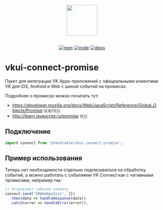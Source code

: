 
<div align="center">
  <a href="https://github.com/VKCOM">
    <img width="100" height="100" src="https://avatars3.githubusercontent.com/u/1478241?s=200&v=4">
  </a>
  <br>
  <br>

  [![npm][npm]][npm-url]
  [![node][node]][node-url]
  [![deps][deps]][deps-url]

</div>


# vkui-connect-promise

Пакет для интеграции VK Apps-приложений с официальными клиентами VK для iOS, Android и Web с шиной событий на промисах.

Подробнее о промисах можно почитать тут:
- https://developer.mozilla.org/docs/Web/JavaScript/Reference/Global_Objects/Promise 🇬🇧/🇷🇺
- http://learn.javascript.ru/promise 🇷🇺


## Подключение
```js
import connect from '@vkontakte/vkui-connect-promise';
```

## Пример использования
Теперь нет необходимости отдельно подписываться на обработку событий, а можно работать с событиями VK Connect как с нативными промисами, например так:
```js
// Отправляет событие клиенту
connect.send('VKWebAppInit', {})
  .then(data => handleResponse(data))
  .catch(error => handleError(error));
```

[npm]: https://img.shields.io/npm/v/@vkontakte/vkui-connect-promise.svg
[npm-url]: https://npmjs.com/package/@vkontakte/vkui-connect-promise

[node]: https://img.shields.io/node/v/vkcom/vkui-connect-promise.svg
[node-url]: https://nodejs.org

[deps]: https://img.shields.io/david/vkcom/vkui-connect-promise.svg
[deps-url]: https://david-dm.org/vkcom/vkui-connect-promise